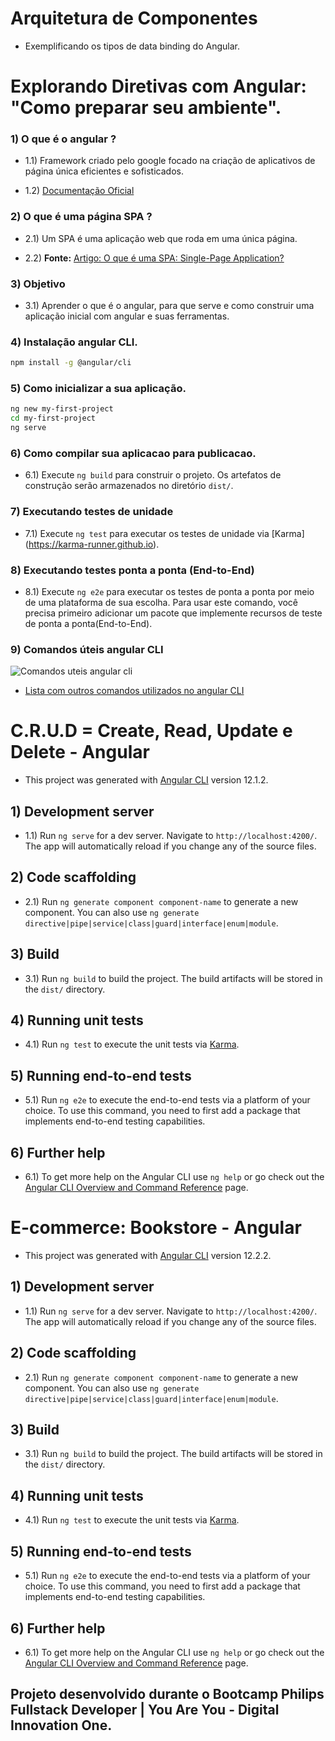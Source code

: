 # Arquitetura de Componentes

* Exemplificando os tipos de data binding do Angular.

# Explorando Diretivas com Angular: "Como preparar seu ambiente".

### 1) O que é o angular ?

* 1.1) Framework criado pelo google focado na criação de aplicativos de página única eficientes e sofisticados.

* 1.2) [Documentação Oficial](https://angular.io/)

### 2) O que é uma página SPA ?

* 2.1) Um SPA é uma aplicação web que roda em uma única página.

* 2.2) **Fonte:** [Artigo: O que é uma SPA: Single-Page Application?](https://angular.io/)

### 3) Objetivo

* 3.1) Aprender o que é o angular, para que serve e como construir uma aplicação inicial com angular e suas ferramentas.

### 4) Instalação angular CLI.

```bash
npm install -g @angular/cli
```

### 5) Como inicializar a sua aplicação.

```bash
ng new my-first-project
cd my-first-project
ng serve
```

### 6) Como compilar sua aplicacao para publicacao.

* 6.1) Execute `ng build` para construir o projeto. Os artefatos de construção serão armazenados no diretório `dist/`.

### 7) Executando testes de unidade

* 7.1) Execute `ng test` para executar os testes de unidade via [Karma] (https://karma-runner.github.io).

### 8) Executando testes ponta a ponta (End-to-End)

* 8.1) Execute `ng e2e` para executar os testes de ponta a ponta por meio de uma plataforma de sua escolha. Para usar este comando, você precisa primeiro adicionar um pacote que implemente recursos de teste de ponta a ponta(End-to-End).

### 9) Comandos úteis angular CLI

![Comandos uteis angular cli](https://i.stack.imgur.com/WczZ8.png)

* [Lista com outros comandos utilizados no angular CLI](https://malcoded.com/static/68c150aaaee9e8056f44fb81a08799ad/f9a96/angular-cli-cheat-sheet.webp)

# C.R.U.D = Create, Read, Update e Delete - Angular

* This project was generated with [Angular CLI](https://github.com/angular/angular-cli) version 12.1.2.

## 1) Development server

* 1.1) Run `ng serve` for a dev server. Navigate to `http://localhost:4200/`. The app will automatically reload if you change any of the source files.

## 2) Code scaffolding

* 2.1) Run `ng generate component component-name` to generate a new component. You can also use `ng generate directive|pipe|service|class|guard|interface|enum|module`.

## 3) Build

* 3.1) Run `ng build` to build the project. The build artifacts will be stored in the `dist/` directory.

## 4) Running unit tests

* 4.1) Run `ng test` to execute the unit tests via [Karma](https://karma-runner.github.io).

## 5) Running end-to-end tests

* 5.1) Run `ng e2e` to execute the end-to-end tests via a platform of your choice. To use this command, you need to first add a package that implements end-to-end testing capabilities.

## 6) Further help

* 6.1) To get more help on the Angular CLI use `ng help` or go check out the [Angular CLI Overview and Command Reference](https://angular.io/cli) page.

# E-commerce: Bookstore - Angular

* This project was generated with [Angular CLI](https://github.com/angular/angular-cli) version 12.2.2.

## 1) Development server

* 1.1) Run `ng serve` for a dev server. Navigate to `http://localhost:4200/`. The app will automatically reload if you change any of the source files.

## 2) Code scaffolding

* 2.1) Run `ng generate component component-name` to generate a new component. You can also use `ng generate directive|pipe|service|class|guard|interface|enum|module`.

## 3) Build

* 3.1) Run `ng build` to build the project. The build artifacts will be stored in the `dist/` directory.

## 4) Running unit tests

* 4.1) Run `ng test` to execute the unit tests via [Karma](https://karma-runner.github.io).

## 5) Running end-to-end tests

* 5.1) Run `ng e2e` to execute the end-to-end tests via a platform of your choice. To use this command, you need to first add a package that implements end-to-end testing capabilities.

## 6) Further help

* 6.1) To get more help on the Angular CLI use `ng help` or go check out the [Angular CLI Overview and Command Reference](https://angular.io/cli) page.

## Projeto desenvolvido durante o Bootcamp Philips Fullstack Developer | You Are You - Digital Innovation One.
